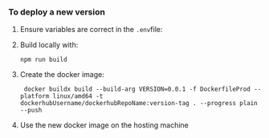 ### To deploy a new version

1. Ensure variables are correct in the `.env`file:

2. Build locally with:

   ```shell
   npm run build
   ```

3. Create the docker image:

   ```shell
    docker buildx build --build-arg VERSION=0.0.1 -f DockerfileProd --platform linux/amd64 -t dockerhubUsername/dockerhubRepoName:version-tag . --progress plain --push
   ```

4. Use the new docker image on the hosting machine
